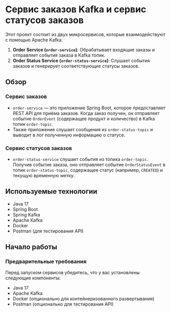 # Сервис заказов Kafka и сервис статусов заказов

Этот проект состоит из двух микросервисов, которые взаимодействуют с помощью Apache Kafka:

1. **Order Service (`order-service`)**: Обрабатывает входящие заказы и отправляет события заказа в Kafka топик.
2. **Order Status Service (`order-status-service`)**: Слушает события заказов и генерирует соответствующие статусы заказов.

## Обзор

### Сервис заказов
* `order-service` — это приложение Spring Boot, которое предоставляет REST API для приёма заказов. Когда заказ получен, он отправляет событие `OrderEvent` (содержащее продукт и количество) в Kafka топик `order-topic`.
* Также приложение слушает сообщения из `order-status-topic` и выводит в лог полученную информацию о статусе.

### Сервис статусов заказов
* `order-status-service` слушает события из топика `order-topic`. Получив событие заказа, оно отправляет событие `OrderStatusEvent` в топик `order-status-topic`, содержащее статус (например, `CREATED`) и текущую временную метку.

## Используемые технологии

* Java 17
* Spring Boot
* Spring Kafka
* Apache Kafka
* Docker
* Postman (для тестирования API)

## Начало работы

### Предварительные требования

Перед запуском сервисов убедитесь, что у вас установлены следующие компоненты:

* Java 17
* Apache Kafka
* Docker (опционально для контейнеризованного развертывания)
* Postman (опционально для тестирования API)

